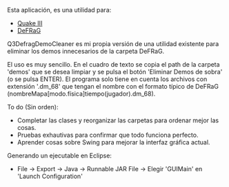 Esta aplicación, es una utilidad para:
- [Quake III](https://en.wikipedia.org/wiki/Quake_III_Arena)
- [DeFRaG](https://en.wikipedia.org/wiki/DeFRaG)

Q3DefragDemoCleaner es mi propia versión de una utilidad existente para 
eliminar los demos innecesarios de la carpeta DeFRaG.

El uso es muy sencillo. En el cuadro de texto se copia el path de la carpeta 
'demos' que se desea limpiar y se pulsa el botón 'Eliminar Demos de sobra' (o 
se pulsa ENTER). El programa solo tiene en cuenta los archivos con extensión 
'.dm_68' que tengan el nombre con el formato típico de DeFRaG
(nombreMapa[modo.física]tiempo(jugador).dm_68).

To do (Sin orden):

- Completar las clases y reorganizar las carpetas para ordenar mejor las cosas.
- Pruebas exhautivas para confirmar que todo funciona perfecto.
- Aprender cosas sobre Swing para mejorar la interfaz gráfica actual.

Generando un ejecutable en Eclipse:

- File -> Export -> Java -> Runnable JAR File -> Elegir 'GUIMain' en 'Launch Configuration' 

